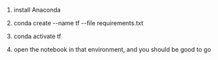 1. install Anaconda

2. conda create --name tf --file requirements.txt

3. conda activate tf

4. open the notebook in that environment, and you should be good to go

